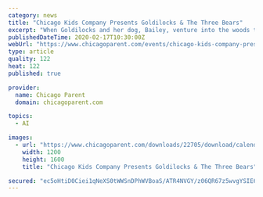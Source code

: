```yaml
---
category: news
title: "Chicago Kids Company Presents Goldilocks & The Three Bears"
excerpt: "When Goldilocks and her dog, Bailey, venture into the woods to find a friend for her mom, she stumbles upon a cute house with three bowls of porridge, three chairs and three beds, but no one is home. Will Goldi be able to make it back to her mom before she ..."
publishedDateTime: 2020-02-17T10:30:00Z
webUrl: "https://www.chicagoparent.com/events/chicago-kids-company-presents-goldilocks-three-bears/"
type: article
quality: 122
heat: 122
published: true

provider:
  name: Chicago Parent
  domain: chicagoparent.com

topics:
  - AI

images:
  - url: "https://www.chicagoparent.com/downloads/22705/download/calendar%20-%20performances%20Chicago%20Kids%20Company%27s%20GOLDILOCKS%20AND%20THE%20THREE%20BEARS.jpeg?cb=80b27000e1de900824773ebcd4ca2a81&w=1200"
    width: 1200
    height: 1600
    title: "Chicago Kids Company Presents Goldilocks & The Three Bears"

secured: "ec5oHtiD0Ciei1qNeXS0tWWSnDPhWVBoaS/ATR4NVGY/z06QR67z5wvgYSIE6zL86zc56X1Bntx9HiHCUT/meLvVkssFhSWTC0qArzwBUJFVRHTObeQZjdZqiOvauDia/OBVH9aS13YbXMU2itzCLB2JGq47PXqQnwg1HZRjieVVQZErUrZgVTP/8eDRBJWN6OHMii14ZchaL34OwunvloSh71r8J9PWzzAkGKkQKp5RorUbau/86DrERP/f0NmUG/gVNnVcwN0lYyGAdJJeXdK+eWHYPYZjh9WWyHq7R4FbmoELZRyMZVSqNelC8y+fCzzLSulZwTJ6JBVXqHgGiA==;z8kmpFkGAId2XI+Usczvpw=="
---
```


